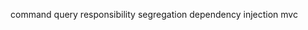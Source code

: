 command query responsibility segregation
dependency injection
mvc
<!--stackedit_data:
eyJoaXN0b3J5IjpbMTQ1NDMzODYyOV19
-->
